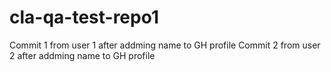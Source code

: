 # cla-qa-test-repo1




Commit 1 from user 1 after addming name to GH profile
Commit 2 from user 2 after addming name to GH profile
